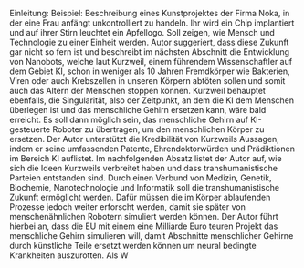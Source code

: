 Einleitung: Beispiel: Beschreibung eines Kunstprojektes der Firma Noka, in der eine Frau anfängt unkontrolliert zu handeln. Ihr wird ein Chip implantiert und auf ihrer Stirn leuchtet ein Apfellogo.
Soll zeigen, wie Mensch und Technologie zu einer Einheit werden.
Autor suggeriert, dass diese Zukunft gar nicht so fern ist und beschreibt im nächsten Abschnitt die Entwicklung von Nanobots, welche laut Kurzweil, einem führendem Wissenschaftler auf dem Gebiet KI, schon in weniger als 10 Jahren Fremdkörper wie Bakterien, Viren oder auch Krebszellen in unseren Körpern abtöten sollen und somit auch das Altern der Menschen stoppen können.
Kurzweil behauptet ebenfalls, die Singularität, also der Zeitpunkt, an dem die KI dem Menschen überlegen ist und das menschliche Gehirn ersetzen kann, wäre bald erreicht.
Es soll dann möglich sein, das menschliche Gehirn auf KI-gesteuerte Roboter zu übertragen, um den menschlichen Körper zu ersetzen.
Der Autor unterstützt die Kredibilität von Kurzweils Aussagen, indem er seine umfassenden Patente, Ehrendoktorwürden und Prädiktionen im Bereich KI auflistet.
Im nachfolgenden Absatz listet der Autor auf, wie sich die Ideen Kurzweils verbreitet haben und dass transhumanistische Parteien entstanden sind.
Durch einen Verbund von Medizin, Genetik, Biochemie, Nanotechnologie und Informatik soll die transhumanistische Zukunft ermöglicht werden. Dafür müssen die im Körper ablaufenden Prozesse jedoch weiter erforscht werden, damit sie später von menschenähnlichen Robotern simuliert werden können. Der Autor führt hierbei an, dass die EU mit einem eine Milliarde Euro teuren Projekt das menschliche Gehirn simulieren will, damit Abschnitte menschlicher Gehirne durch künstliche Teile ersetzt werden können um neural bedingte Krankheiten auszurotten.
Als W